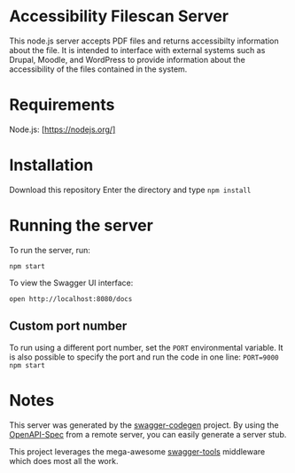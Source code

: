#  Accessibility Filescan Server
This node.js server accepts PDF files and returns accessibilty information about the file.  It is intended to interface with external systems such as Drupal, Moodle, and WordPress to provide information about the accessibility of the files contained in the system. 

# Requirements
Node.js: [https://nodejs.org/]

# Installation
Download this repository
Enter the directory and type `npm install`

# Running the server
To run the server, run:

```
npm start
```

To view the Swagger UI interface:

```
open http://localhost:8080/docs
```
## Custom port number
To run using a different port number, set the `PORT` environmental variable.  It is also possible to specify the port and run the code in one line: `PORT=9000 npm start`

# Notes
This server was generated by the [swagger-codegen](https://github.com/swagger-api/swagger-codegen) project.  By using the [OpenAPI-Spec](https://github.com/OAI/OpenAPI-Specification) from a remote server, you can easily generate a server stub.

This project leverages the mega-awesome [swagger-tools](https://github.com/apigee-127/swagger-tools) middleware which does most all the work.
